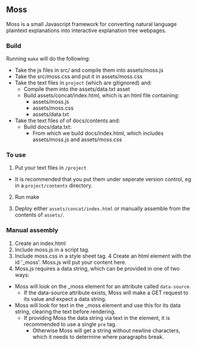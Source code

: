 ## Moss ##
Moss is a small Javascript framework for converting natural language plaintext explanations into interactive explanation tree webpages.

### Build ###

Running `make` will do the following:
- Take the js files in src/ and compile them into assets/moss.js
- Take the src/moss.css and put it in assets/moss.css
- Take the text files in `project` (which are gitignored) and:
  - Compile them into the assets/data.txt asset
  - Build assets/concat/index.html, which is an html file containing:
    - assets/moss.js
    - assets/moss.css
    - assets/data.txt
- Take the text files of of docs/contents and:
  - Build docs/data.txt:
    - From which we build docs/index.html, which includes assets/moss.js and assets/moss.css

### To use ###

1. Put your text files in `/project`
  - It is recommended that you put them under seperate version control, eg in a `project/contents` directory.

2. Run make

3. Deploy either `assets/concat/index.html` or manually assemble from the contents of `assets/`.

### Manual assembly ###

1. Create an index.html
2. Include moss.js in a script tag.
3. Include moss.css in a style sheet tag.
4 Create an html element with the id '\_moss'. Moss.js will put your content here.
5. Moss.js requires a data string, which can be provided in one of two ways:
  - Moss will look on the \_moss element for an attribute called `data-source`.
    - If the data-source attribute exists, Moss will make a GET request to its value and expect a data string.
  - Moss will look for text in the \_moss element and use this for its data string, clearing the text before rendering.
    - If providing Moss the data string via text in the element, it is recommended to use a single `pre` tag.
      - Otherwise Moss will get a string without newline characters, which it needs to determine where paragraphs break.
